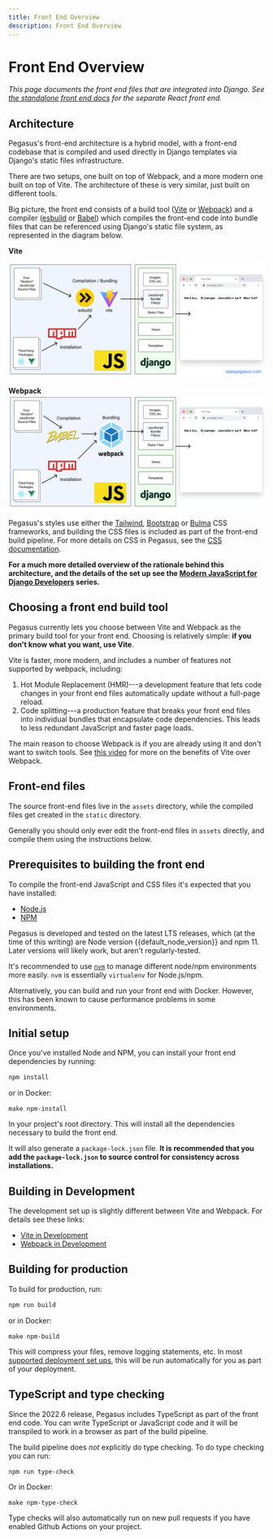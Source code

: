```yaml
---
title: Front End Overview
description: Front End Overview
---
```


Front End Overview
==================

*This page documents the front end files that are integrated into Django.
See [the standalone front end docs](/experimental/react-front-end.md) for the separate React front end.*

## Architecture

Pegasus's front-end architecture is a hybrid model, with a front-end codebase
that is compiled and used directly in Django templates via Django's static files infrastructure.

There are two setups, one built on top of Webpack, and a more modern one built on top of Vite.
The architecture of these is very similar, just built on different tools.

Big picture, the front end consists of a build tool ([Vite](https://vite.dev/) or [Webpack](https://webpack.js.org/))
and a compiler ([esbuild](https://esbuild.github.io/) or [Babel](https://babeljs.io/)) which compiles the front-end code into bundle
files that can be referenced using Django's static file system, as represented in the diagram below.

**Vite**

![Vite Build Pipeline](../../../assets/images/js-pipeline-with-django-vite.png)

**Webpack**
![Build Pipeline](../../../assets/images/js-pipeline-with-django.png)

Pegasus's styles use either the [Tailwind](https://tailwindcss.com/),  [Bootstrap](https://getbootstrap.com/) or [Bulma](https://bulma.io/) CSS frameworks,
and building the CSS files is included as part of the front-end build pipeline.
For more details on CSS in Pegasus, see the [CSS documentation](/css/).

**For a much more detailed overview of the rationale behind this architecture,
and the details of the set up see the [Modern JavaScript for Django Developers](https://www.saaspegasus.com/guides/modern-javascript-for-django-developers/)
series.**

## Choosing a front end build tool

Pegasus currently lets you choose between Vite and Webpack as the primary build tool for your front end.
Choosing is relatively simple: **if you don't know what you want, use Vite**.

Vite is faster, more modern, and includes a number of features not supported by webpack, including:

1. Hot Module Replacement (HMR)---a development feature that lets code changes in your front end files automatically
   update without a full-page reload.
2. Code splitting---a production feature that breaks your front end files into individual bundles that encapsulate
   code dependencies. This leads to less redundant JavaScript and faster page loads.

The main reason to choose Webpack is if you are already using it and don't want to switch tools.
See [this video](https://www.youtube.com/watch?v=qVwRygtffiw) for more on the benefits of Vite over Webpack.

## Front-end files

The source front-end files live in the `assets` directory, while the compiled files
get created in the `static` directory.

Generally you should only ever edit the front-end files in `assets` directly,
and compile them using the instructions below.

## Prerequisites to building the front end

To compile the front-end JavaScript and CSS files it's expected that you have installed:

- [Node.js](https://nodejs.org/)
- [NPM](https://docs.npmjs.com/downloading-and-installing-node-js-and-npm)

Pegasus is developed and tested on the latest LTS releases, which (at the time of this writing)
are Node version {{default_node_version}} and npm 11.
Later versions will likely work, but aren't regularly-tested.

It's recommended to use [`nvm`](https://github.com/nvm-sh/nvm) to manage different node/npm environments more easily.
`nvm` is essentially `virtualenv` for Node.js/npm.

Alternatively, you can build and run your front end with Docker.
However, this has been known to cause performance problems in some environments.

## Initial setup

Once you've installed Node and NPM, you can install your front end dependencies by running:

```bash
npm install
```

or in Docker:

```
make npm-install
```

In your project's root directory.
This will install all the dependencies necessary to build the front end.

It will also generate a `package-lock.json` file.
**It is recommended that you add the `package-lock.json` to source control for consistency across installations.**

## Building in Development

The development set up is slightly different between Vite and Webpack.
For details see these links:

- [Vite in Development](./vite.md#vite-in-development)
- [Webpack in Development](./webpack.md#development-with-webpack)


## Building for production

To build for production, run:

```bash
npm run build
```

or in Docker:

```
make npm-build
```

This will compress your files, remove logging statements, etc.
In most [supported deployment set ups](/deployment/overview.md), this will be run automatically for you as part of your deployment.

## TypeScript and type checking

Since the 2022.6 release, Pegasus includes TypeScript as part of the front end code.
You can write TypeScript or JavaScript code and it will be transpiled to work in a browser as part of the
build pipeline.

The build pipeline does *not* explicitly do type checking.
To do type checking you can run:

```
npm run type-check
```

Or in Docker:

```
make npm-type-check
```

Type checks will also automatically run on new pull requests if you have enabled Github Actions on your project.
